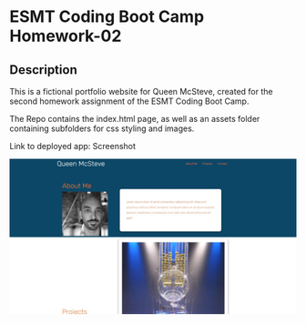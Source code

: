 # ESMT Coding Boot Camp Homework-02

## Description
This is a fictional portfolio website for Queen McSteve, created for the second homework assignment of the ESMT Coding Boot Camp.

The Repo contains the index.html page, as well as an assets folder containing subfolders for css styling and images. 

Link to deployed app:
Screenshot

![screenshot](./assets/images/QueenMcSteve_Portfolio_screenshot.jpg)